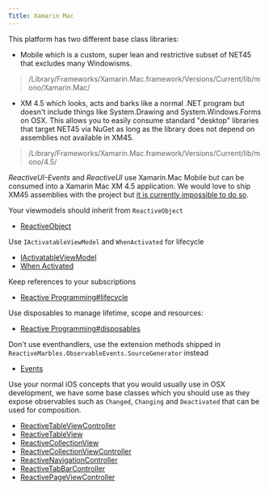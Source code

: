 ```yaml
---
Title: Xamarin Mac
---
```


This platform has two different base class libraries:

* Mobile which is a custom, super lean and restrictive subset of NET45 that excludes many Windowisms. 

> /Library/Frameworks/Xamarin.Mac.framework/Versions/Current/lib/mono/Xamarin.Mac/

* XM 4.5 which looks, acts and barks like a normal .NET program but doesn't include things like System.Drawing and System.Windows.Forms on OSX. This allows you to easily consume standard "desktop" libraries that target NET45 via NuGet as long as the library does not depend on assemblies not available in XM45.

> /Library/Frameworks/Xamarin.Mac.framework/Versions/Current/lib/mono/4.5/

_ReactiveUI-Events_ and _ReactiveUI_ use Xamarin.Mac Mobile but can be consumed into a Xamarin Mac XM 4.5 application. We would love to ship XM45 assemblies with the project but [it is currently impossible to do so](https://github.com/NuGet/Home/issues/2662).

Your viewmodels should inherit from `ReactiveObject`

- [ReactiveObject](api/reactiveui/reactiveobject/)

Use `IActivatableViewModel` and `WhenActivated` for lifecycle

- [IActivatableViewModel](api/reactiveui/IActivatableViewModel/)
- [When Activated](docs/handbook/when-activated/)

Keep references to your subscriptions

- [Reactive Programming#lifecycle](docs/reactive-programming#lifecycle)

Use disposables to manage lifetime, scope and resources:

- [Reactive Programming#disposables](docs/reactive-programming#disposables)

Don't use eventhandlers, use the extension methods shipped in `ReactiveMarbles.ObservableEvents.SourceGenerator` instead

- [Events](docs/handbook/events/)

Use your normal iOS concepts that you would usually use in OSX development, we have some base classes which you should use as they expose observables such as `Changed`, `Changing` and `Deactivated` that can be used for composition.

- [ReactiveTableViewController](api/reactiveui/reactivetableviewcontroller/)
- [ReactiveTableView](api/reactiveui/reactivetableview/)
- [ReactiveCollectionView](api/reactiveui/reactivecollectionview/)
- [ReactiveCollectionViewController](api/reactiveui/reactivecollectionviewcontroller)
- [ReactiveNavigationController](api/reactiveui/reactivenavigationcontroller)
- [ReactiveTabBarController](api/reactiveui/reactivetabbarcontroller/)
- [ReactivePageViewController](api/reactiveui/reactivepageviewcontroller/)
